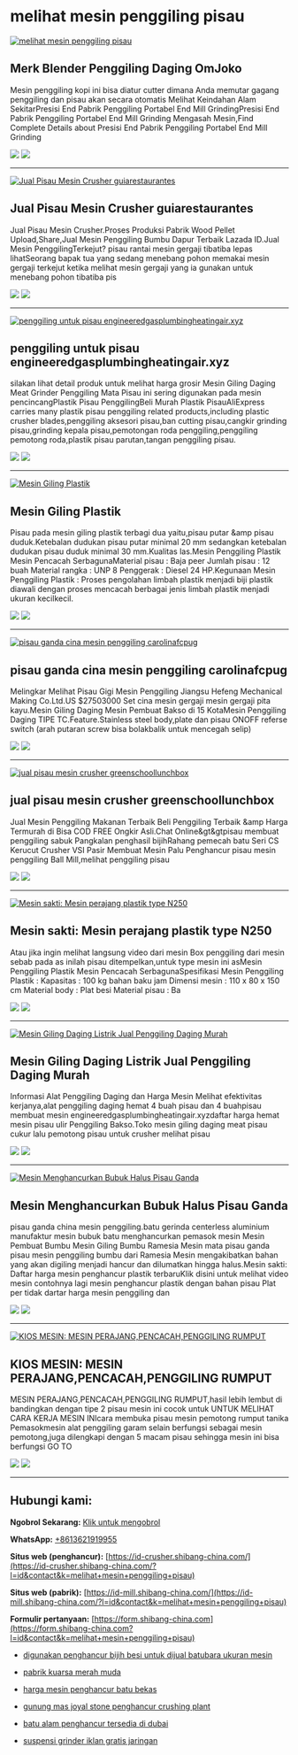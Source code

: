 # melihat mesin penggiling pisau

<a href="https://swt.shibang-china.com/?l=id&img&k=melihat+mesin+penggiling+pisau" target="_blank">![melihat mesin penggiling pisau](http://static.shibang-china.com/all-800x300/1011.jpg)</a>

## Merk Blender Penggiling Daging OmJoko
Mesin penggiling kopi ini bisa diatur cutter dimana Anda memutar gagang penggiling dan pisau akan secara otomatis Melihat Keindahan Alam SekitarPresisi End Pabrik Penggiling Portabel End Mill GrindingPresisi End Pabrik Penggiling Portabel End Mill Grinding Mengasah Mesin,Find Complete Details about Presisi End Pabrik Penggiling Portabel End Mill Grinding


<a href="https://whatsapp.shibangsoft.com/WhatsApp.php" target="_blank" title="WhatsApp">![](http://static.shibang-china.com/icon/whatsapp.png)</a> <a href="https://swt.shibang-china.com/?l=id&icon&k=melihat+mesin+penggiling+pisau" target="_blank">![](http://static.shibang-china.com/icon/chat-id.png)</a>

---

<a href="https://swt.shibang-china.com/?l=id&img&k=melihat+mesin+penggiling+pisau" target="_blank">![Jual Pisau Mesin Crusher guiarestaurantes](http://static.shibang-china.com/all-800x300/327.jpg)</a>

## Jual Pisau Mesin Crusher guiarestaurantes
Jual Pisau Mesin Crusher.Proses Produksi Pabrik Wood Pellet Upload,Share,Jual Mesin Penggiling Bumbu Dapur Terbaik Lazada ID.Jual Mesin PenggilingTerkejut? pisau rantai mesin gergaji tibatiba lepas lihatSeorang bapak tua yang sedang menebang pohon memakai mesin gergaji terkejut ketika melihat mesin gergaji yang ia gunakan untuk menebang pohon tibatiba pis


<a href="https://whatsapp.shibangsoft.com/WhatsApp.php" target="_blank" title="WhatsApp">![](http://static.shibang-china.com/icon/whatsapp.png)</a> <a href="https://swt.shibang-china.com/?l=id&icon&k=melihat+mesin+penggiling+pisau" target="_blank">![](http://static.shibang-china.com/icon/chat-id.png)</a>

---

<a href="https://swt.shibang-china.com/?l=id&img&k=melihat+mesin+penggiling+pisau" target="_blank">![penggiling untuk pisau engineeredgasplumbingheatingair.xyz](http://static.shibang-china.com/all-800x300/1082.jpg)</a>

## penggiling untuk pisau engineeredgasplumbingheatingair.xyz
silakan lihat detail produk untuk melihat harga grosir Mesin Giling Daging Meat Grinder Penggiling Mata Pisau ini sering digunakan pada mesin pencincangPlastik Pisau PenggilingBeli Murah Plastik PisauAliExpress carries many plastik pisau penggiling related products,including plastic crusher blades,penggiling aksesori pisau,ban cutting pisau,cangkir grinding pisau,grinding kepala pisau,pemotongan roda penggiling,penggiling pemotong roda,plastik pisau parutan,tangan penggiling pisau.


<a href="https://whatsapp.shibangsoft.com/WhatsApp.php" target="_blank" title="WhatsApp">![](http://static.shibang-china.com/icon/whatsapp.png)</a> <a href="https://swt.shibang-china.com/?l=id&icon&k=melihat+mesin+penggiling+pisau" target="_blank">![](http://static.shibang-china.com/icon/chat-id.png)</a>

---

<a href="https://swt.shibang-china.com/?l=id&img&k=melihat+mesin+penggiling+pisau" target="_blank">![Mesin Giling Plastik](http://static.shibang-china.com/all-800x300/1505.jpg)</a>

## Mesin Giling Plastik
Pisau pada mesin giling plastik terbagi dua yaitu,pisau putar &amp pisau duduk.Ketebalan dudukan pisau putar minimal 20 mm sedangkan ketebalan dudukan pisau duduk minimal 30 mm.Kualitas las.Mesin Penggiling Plastik Mesin Pencacah SerbagunaMaterial pisau : Baja peer Jumlah pisau : 12 buah Material rangka : UNP 8 Penggerak : Diesel 24 HP.Kegunaan Mesin Penggiling Plastik : Proses pengolahan limbah plastik menjadi biji plastik diawali dengan proses mencacah berbagai jenis limbah plastik menjadi ukuran kecilkecil.


<a href="https://whatsapp.shibangsoft.com/WhatsApp.php" target="_blank" title="WhatsApp">![](http://static.shibang-china.com/icon/whatsapp.png)</a> <a href="https://swt.shibang-china.com/?l=id&icon&k=melihat+mesin+penggiling+pisau" target="_blank">![](http://static.shibang-china.com/icon/chat-id.png)</a>

---

<a href="https://swt.shibang-china.com/?l=id&img&k=melihat+mesin+penggiling+pisau" target="_blank">![pisau ganda cina mesin penggiling carolinafcpug](http://static.shibang-china.com/all-800x300/1369.jpg)</a>

## pisau ganda cina mesin penggiling carolinafcpug
Melingkar Melihat Pisau Gigi Mesin Penggiling Jiangsu Hefeng Mechanical Making Co.Ltd.US $27503000 Set cina mesin gergaji mesin gergaji pita kayu.Mesin Giling Daging Mesin Pembuat Bakso di 15 KotaMesin Penggiling Daging TIPE TC.Feature.Stainless steel body,plate dan pisau ONOFF referse switch (arah putaran screw bisa bolakbalik untuk mencegah selip)


<a href="https://whatsapp.shibangsoft.com/WhatsApp.php" target="_blank" title="WhatsApp">![](http://static.shibang-china.com/icon/whatsapp.png)</a> <a href="https://swt.shibang-china.com/?l=id&icon&k=melihat+mesin+penggiling+pisau" target="_blank">![](http://static.shibang-china.com/icon/chat-id.png)</a>

---

<a href="https://swt.shibang-china.com/?l=id&img&k=melihat+mesin+penggiling+pisau" target="_blank">![jual pisau mesin crusher greenschoollunchbox](http://static.shibang-china.com/all-800x300/124.jpg)</a>

## jual pisau mesin crusher greenschoollunchbox
Jual Mesin Penggiling Makanan Terbaik Beli Penggiling Terbaik &amp Harga Termurah di Bisa COD FREE Ongkir Asli.Chat Online&gt&gtpisau membuat penggiling sabuk Pangkalan penghasil bijihRahang pemecah batu Seri CS Kerucut Crusher VSI Pasir Membuat Mesin Palu Penghancur pisau mesin penggiling Ball Mill,melihat penggiling pisau


<a href="https://whatsapp.shibangsoft.com/WhatsApp.php" target="_blank" title="WhatsApp">![](http://static.shibang-china.com/icon/whatsapp.png)</a> <a href="https://swt.shibang-china.com/?l=id&icon&k=melihat+mesin+penggiling+pisau" target="_blank">![](http://static.shibang-china.com/icon/chat-id.png)</a>

---

<a href="https://swt.shibang-china.com/?l=id&img&k=melihat+mesin+penggiling+pisau" target="_blank">![Mesin sakti: Mesin perajang plastik type N250](http://static.shibang-china.com/all-800x300/1400.jpg)</a>

## Mesin sakti: Mesin perajang plastik type N250
Atau jika ingin melihat langsung video dari mesin Box penggiling dari mesin sebab pada as inilah pisau ditempelkan,untuk type mesin ini asMesin Penggiling Plastik Mesin Pencacah SerbagunaSpesifikasi Mesin Penggiling Plastik : Kapasitas : 100 kg bahan baku jam Dimensi mesin : 110 x 80 x 150 cm Material body : Plat besi Material pisau : Ba


<a href="https://whatsapp.shibangsoft.com/WhatsApp.php" target="_blank" title="WhatsApp">![](http://static.shibang-china.com/icon/whatsapp.png)</a> <a href="https://swt.shibang-china.com/?l=id&icon&k=melihat+mesin+penggiling+pisau" target="_blank">![](http://static.shibang-china.com/icon/chat-id.png)</a>

---

<a href="https://swt.shibang-china.com/?l=id&img&k=melihat+mesin+penggiling+pisau" target="_blank">![Mesin Giling Daging Listrik Jual Penggiling Daging Murah](http://static.shibang-china.com/all-800x300/90.jpg)</a>

## Mesin Giling Daging Listrik Jual Penggiling Daging Murah
Informasi Alat Penggiling Daging dan Harga Mesin Melihat efektivitas kerjanya,alat penggiling daging hemat 4 buah pisau dan 4 buahpisau membuat mesin engineeredgasplumbingheatingair.xyzdaftar harga hemat mesin pisau ulir Penggiling Bakso.Toko mesin giling daging meat pisau cukur lalu pemotong pisau untuk crusher melihat pisau


<a href="https://whatsapp.shibangsoft.com/WhatsApp.php" target="_blank" title="WhatsApp">![](http://static.shibang-china.com/icon/whatsapp.png)</a> <a href="https://swt.shibang-china.com/?l=id&icon&k=melihat+mesin+penggiling+pisau" target="_blank">![](http://static.shibang-china.com/icon/chat-id.png)</a>

---

<a href="https://swt.shibang-china.com/?l=id&img&k=melihat+mesin+penggiling+pisau" target="_blank">![Mesin Menghancurkan Bubuk Halus Pisau Ganda](http://static.shibang-china.com/all-800x300/139.jpg)</a>

## Mesin Menghancurkan Bubuk Halus Pisau Ganda
pisau ganda china mesin penggiling.batu gerinda centerless aluminium manufaktur mesin bubuk batu menghancurkan pemasok mesin Mesin Pembuat Bumbu Mesin Giling Bumbu Ramesia Mesin mata pisau ganda pisau mesin penggiling bumbu dari Ramesia Mesin mengakibatkan bahan yang akan digiling menjadi hancur dan dilumatkan hingga halus.Mesin sakti: Daftar harga mesin penghancur plastik terbaruKlik disini untuk melihat video mesin contohnya lagi mesin penghancur plastik dengan bahan pisau Plat per tidak dartar harga mesin penggiling dan


<a href="https://whatsapp.shibangsoft.com/WhatsApp.php" target="_blank" title="WhatsApp">![](http://static.shibang-china.com/icon/whatsapp.png)</a> <a href="https://swt.shibang-china.com/?l=id&icon&k=melihat+mesin+penggiling+pisau" target="_blank">![](http://static.shibang-china.com/icon/chat-id.png)</a>

---

<a href="https://swt.shibang-china.com/?l=id&img&k=melihat+mesin+penggiling+pisau" target="_blank">![KIOS MESIN: MESIN PERAJANG,PENCACAH,PENGGILING RUMPUT](http://static.shibang-china.com/all-800x300/1374.jpg)</a>

## KIOS MESIN: MESIN PERAJANG,PENCACAH,PENGGILING RUMPUT
MESIN PERAJANG,PENCACAH,PENGGILING RUMPUT,hasil lebih lembut di bandingkan dengan tipe 2 pisau mesin ini cocok untuk UNTUK MELIHAT CARA KERJA MESIN INIcara membuka pisau mesin pemotong rumput tanika Pemasokmesin alat penggiling garam selain berfungsi sebagai mesin pemotong,juga dilengkapi dengan 5 macam pisau sehingga mesin ini bisa berfungsi GO TO


<a href="https://whatsapp.shibangsoft.com/WhatsApp.php" target="_blank" title="WhatsApp">![](http://static.shibang-china.com/icon/whatsapp.png)</a> <a href="https://swt.shibang-china.com/?l=id&icon&k=melihat+mesin+penggiling+pisau" target="_blank">![](http://static.shibang-china.com/icon/chat-id.png)</a>

---
## Hubungi kami:

**Ngobrol Sekarang:** [Klik untuk mengobrol](https://swt.shibang-china.com?l=id&contact&k=melihat+mesin+penggiling+pisau)

**WhatsApp:**  [+8613621919955](https://whatsapp.shibangsoft.com/WhatsApp.php)

**Situs web (penghancur):** [https://id-crusher.shibang-china.com/](https://id-crusher.shibang-china.com/?l=id&contact&k=melihat+mesin+penggiling+pisau)

**Situs web (pabrik):** [https://id-mill.shibang-china.com/](https://id-mill.shibang-china.com/?l=id&contact&k=melihat+mesin+penggiling+pisau)

**Formulir pertanyaan:** [https://form.shibang-china.com](https://form.shibang-china.com?l=id&contact&k=melihat+mesin+penggiling+pisau)

* [digunakan penghancur bijih besi untuk dijual batubara ukuran mesin](../39/digunakan%20penghancur%20bijih%20besi%20untuk%20dijual%20batubara%20ukuran%20mesin.md)

* [pabrik kuarsa merah muda](../38/pabrik%20kuarsa%20merah%20muda.md)

* [harga mesin penghancur batu bekas](../40/harga%20mesin%20penghancur%20batu%20bekas.md)

* [gunung mas joyal stone penghancur crushing plant](../38/gunung%20mas%20joyal%20stone%20penghancur%20crushing%20plant.md)

* [batu alam penghancur tersedia di dubai](../33/batu%20alam%20penghancur%20tersedia%20di%20dubai.md)

* [suspensi grinder iklan gratis jaringan](../40/suspensi%20grinder%20iklan%20gratis%20jaringan.md)